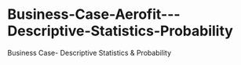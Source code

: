 # Business-Case-Aerofit---Descriptive-Statistics-Probability
Business Case- Descriptive Statistics &amp; Probability
